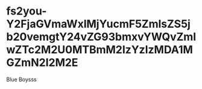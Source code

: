 # fs2you-Y2FjaGVmaWxlMjYucmF5ZmlsZS5jb20vemgtY24vZG93bmxvYWQvZmIwZTc2M2U0MTBmM2IzYzIzMDA1MGZmN2I2M2E
Blue Boysss
